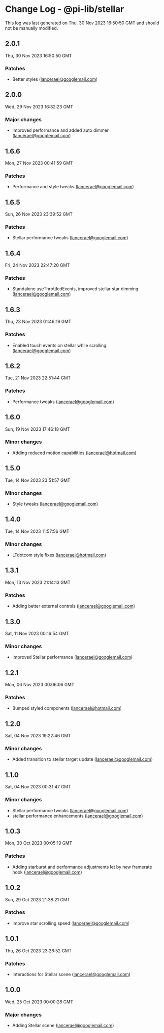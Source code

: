 # Change Log - @pi-lib/stellar

This log was last generated on Thu, 30 Nov 2023 16:50:50 GMT and should not be manually modified.

<!-- Start content -->

## 2.0.1

Thu, 30 Nov 2023 16:50:50 GMT

### Patches

- Better styles (lancerael@googlemail.com)

## 2.0.0

Wed, 29 Nov 2023 16:32:23 GMT

### Major changes

- Improved performance and added auto dimmer (lancerael@googlemail.com)

## 1.6.6

Mon, 27 Nov 2023 00:41:59 GMT

### Patches

- Performance and style tweaks (lancerael@googlemail.com)

## 1.6.5

Sun, 26 Nov 2023 23:39:52 GMT

### Patches

- Stellar performance tweaks (lancerael@googlemail.com)

## 1.6.4

Fri, 24 Nov 2023 22:47:20 GMT

### Patches

- Standalone useThrottledEvents, improved stellar star dimming (lancerael@googlemail.com)

## 1.6.3

Thu, 23 Nov 2023 01:46:19 GMT

### Patches

- Enabled touch events on stellar while scrolling (lancerael@googlemail.com)

## 1.6.2

Tue, 21 Nov 2023 22:51:44 GMT

### Patches

- Performance tweaks (lancerael@googlemail.com)

## 1.6.0

Sun, 19 Nov 2023 17:46:18 GMT

### Minor changes

- Adding reduced motion capabilities (lancerael@hotmail.com)

## 1.5.0

Tue, 14 Nov 2023 23:51:57 GMT

### Minor changes

- Style tweaks (lancerael@googlemail.com)

## 1.4.0

Tue, 14 Nov 2023 11:57:56 GMT

### Minor changes

- LTdotcom style fixes (lancerael@hotmail.com)

## 1.3.1

Mon, 13 Nov 2023 21:14:13 GMT

### Patches

- Adding better external controls (lancerael@googlemail.com)

## 1.3.0

Sat, 11 Nov 2023 00:16:54 GMT

### Minor changes

- Improved Stellar performance (lancerael@googlemail.com)

## 1.2.1

Mon, 06 Nov 2023 00:06:06 GMT

### Patches

- Bumped styled components (lancerael@hotmail.com)

## 1.2.0

Sat, 04 Nov 2023 19:22:46 GMT

### Minor changes

- Added transition to stellar target update (lancerael@googlemail.com)

## 1.1.0

Sat, 04 Nov 2023 00:31:47 GMT

### Minor changes

- Stellar performance tweaks (lancerael@googlemail.com)
- stellar performance enhancements (lancerael@googlemail.com)

## 1.0.3

Mon, 30 Oct 2023 00:05:19 GMT

### Patches

- Adding starburst and performance adjustments let by new framerate hook (lancerael@googlemail.com)

## 1.0.2

Sun, 29 Oct 2023 21:38:21 GMT

### Patches

- Improve star scrolling speed (lancerael@googlemail.com)

## 1.0.1

Thu, 26 Oct 2023 23:26:52 GMT

### Patches

- Interactions for Stellar scene (lancerael@googlemail.com)

## 1.0.0

Wed, 25 Oct 2023 00:00:28 GMT

### Major changes

- Adding Stellar scene (lancerael@googlemail.com)
